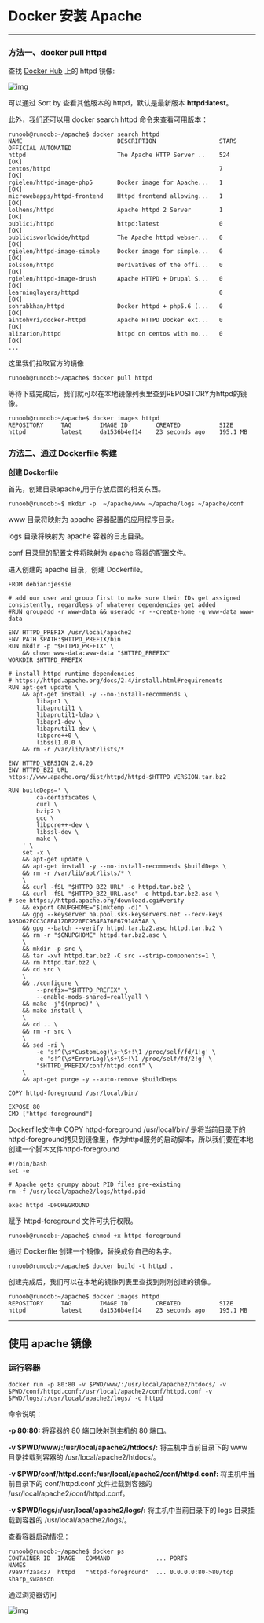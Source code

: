 # Docker 安装 Apache

------

### 方法一、docker pull httpd

查找 [Docker Hub](https://hub.docker.com/_/httpd?tab=tags) 上的 httpd 镜像:

[![img](https://www.runoob.com/wp-content/uploads/2016/06/DD4D706F-7D45-41F6-9506-069E12A87F9D.jpg)](https://www.runoob.com/wp-content/uploads/2016/06/DD4D706F-7D45-41F6-9506-069E12A87F9D.jpg)

可以通过 Sort by 查看其他版本的 httpd，默认是最新版本 **httpd:latest**。

此外，我们还可以用 docker search httpd 命令来查看可用版本：

```
runoob@runoob:~/apache$ docker search httpd
NAME                           DESCRIPTION                  STARS  OFFICIAL AUTOMATED
httpd                          The Apache HTTP Server ..    524     [OK]       
centos/httpd                                                7                [OK]
rgielen/httpd-image-php5       Docker image for Apache...   1                [OK]
microwebapps/httpd-frontend    Httpd frontend allowing...   1                [OK]
lolhens/httpd                  Apache httpd 2 Server        1                [OK]
publici/httpd                  httpd:latest                 0                [OK]
publicisworldwide/httpd        The Apache httpd webser...   0                [OK]
rgielen/httpd-image-simple     Docker image for simple...   0                [OK]
solsson/httpd                  Derivatives of the offi...   0                [OK]
rgielen/httpd-image-drush      Apache HTTPD + Drupal S...   0                [OK]
learninglayers/httpd                                        0                [OK]
sohrabkhan/httpd               Docker httpd + php5.6 (...   0                [OK]
aintohvri/docker-httpd         Apache HTTPD Docker ext...   0                [OK]
alizarion/httpd                httpd on centos with mo...   0                [OK]
...
```

这里我们拉取官方的镜像

```
runoob@runoob:~/apache$ docker pull httpd
```

等待下载完成后，我们就可以在本地镜像列表里查到REPOSITORY为httpd的镜像。

```
runoob@runoob:~/apache$ docker images httpd
REPOSITORY     TAG        IMAGE ID        CREATED           SIZE
httpd          latest     da1536b4ef14    23 seconds ago    195.1 MB
```

### 方法二、通过 Dockerfile 构建

**创建 Dockerfile**

首先，创建目录apache,用于存放后面的相关东西。

```
runoob@runoob:~$ mkdir -p  ~/apache/www ~/apache/logs ~/apache/conf 
```

www 目录将映射为 apache 容器配置的应用程序目录。

logs 目录将映射为 apache 容器的日志目录。

conf 目录里的配置文件将映射为 apache 容器的配置文件。

进入创建的 apache 目录，创建 Dockerfile。

```
FROM debian:jessie

# add our user and group first to make sure their IDs get assigned consistently, regardless of whatever dependencies get added
#RUN groupadd -r www-data && useradd -r --create-home -g www-data www-data

ENV HTTPD_PREFIX /usr/local/apache2
ENV PATH $PATH:$HTTPD_PREFIX/bin
RUN mkdir -p "$HTTPD_PREFIX" \
    && chown www-data:www-data "$HTTPD_PREFIX"
WORKDIR $HTTPD_PREFIX

# install httpd runtime dependencies
# https://httpd.apache.org/docs/2.4/install.html#requirements
RUN apt-get update \
    && apt-get install -y --no-install-recommends \
        libapr1 \
        libaprutil1 \
        libaprutil1-ldap \
        libapr1-dev \
        libaprutil1-dev \
        libpcre++0 \
        libssl1.0.0 \
    && rm -r /var/lib/apt/lists/*

ENV HTTPD_VERSION 2.4.20
ENV HTTPD_BZ2_URL https://www.apache.org/dist/httpd/httpd-$HTTPD_VERSION.tar.bz2

RUN buildDeps=' \
        ca-certificates \
        curl \
        bzip2 \
        gcc \
        libpcre++-dev \
        libssl-dev \
        make \
    ' \
    set -x \
    && apt-get update \
    && apt-get install -y --no-install-recommends $buildDeps \
    && rm -r /var/lib/apt/lists/* \
    \
    && curl -fSL "$HTTPD_BZ2_URL" -o httpd.tar.bz2 \
    && curl -fSL "$HTTPD_BZ2_URL.asc" -o httpd.tar.bz2.asc \
# see https://httpd.apache.org/download.cgi#verify
    && export GNUPGHOME="$(mktemp -d)" \
    && gpg --keyserver ha.pool.sks-keyservers.net --recv-keys A93D62ECC3C8EA12DB220EC934EA76E6791485A8 \
    && gpg --batch --verify httpd.tar.bz2.asc httpd.tar.bz2 \
    && rm -r "$GNUPGHOME" httpd.tar.bz2.asc \
    \
    && mkdir -p src \
    && tar -xvf httpd.tar.bz2 -C src --strip-components=1 \
    && rm httpd.tar.bz2 \
    && cd src \
    \
    && ./configure \
        --prefix="$HTTPD_PREFIX" \
        --enable-mods-shared=reallyall \
    && make -j"$(nproc)" \
    && make install \
    \
    && cd .. \
    && rm -r src \
    \
    && sed -ri \
        -e 's!^(\s*CustomLog)\s+\S+!\1 /proc/self/fd/1!g' \
        -e 's!^(\s*ErrorLog)\s+\S+!\1 /proc/self/fd/2!g' \
        "$HTTPD_PREFIX/conf/httpd.conf" \
    \
    && apt-get purge -y --auto-remove $buildDeps

COPY httpd-foreground /usr/local/bin/

EXPOSE 80
CMD ["httpd-foreground"]
```

Dockerfile文件中 COPY httpd-foreground /usr/local/bin/ 是将当前目录下的httpd-foreground拷贝到镜像里，作为httpd服务的启动脚本，所以我们要在本地创建一个脚本文件httpd-foreground

```
#!/bin/bash
set -e

# Apache gets grumpy about PID files pre-existing
rm -f /usr/local/apache2/logs/httpd.pid

exec httpd -DFOREGROUND
```

赋予 httpd-foreground 文件可执行权限。

```
runoob@runoob:~/apache$ chmod +x httpd-foreground
```

通过 Dockerfile 创建一个镜像，替换成你自己的名字。

```
runoob@runoob:~/apache$ docker build -t httpd .
```

创建完成后，我们可以在本地的镜像列表里查找到刚刚创建的镜像。

```
runoob@runoob:~/apache$ docker images httpd
REPOSITORY     TAG        IMAGE ID        CREATED           SIZE
httpd          latest     da1536b4ef14    23 seconds ago    195.1 MB
```

------

## 使用 apache 镜像

### 运行容器

```
docker run -p 80:80 -v $PWD/www/:/usr/local/apache2/htdocs/ -v $PWD/conf/httpd.conf:/usr/local/apache2/conf/httpd.conf -v $PWD/logs/:/usr/local/apache2/logs/ -d httpd
```

命令说明：

**-p 80:80:** 将容器的 80 端口映射到主机的 80 端口。

**-v $PWD/www/:/usr/local/apache2/htdocs/:** 将主机中当前目录下的 www 目录挂载到容器的 /usr/local/apache2/htdocs/。

**-v $PWD/conf/httpd.conf:/usr/local/apache2/conf/httpd.conf:** 将主机中当前目录下的 conf/httpd.conf 文件挂载到容器的 /usr/local/apache2/conf/httpd.conf。

**-v $PWD/logs/:/usr/local/apache2/logs/:** 将主机中当前目录下的 logs 目录挂载到容器的 /usr/local/apache2/logs/。

查看容器启动情况：

```
runoob@runoob:~/apache$ docker ps
CONTAINER ID  IMAGE   COMMAND             ... PORTS               NAMES
79a97f2aac37  httpd   "httpd-foreground"  ... 0.0.0.0:80->80/tcp  sharp_swanson
```

通过浏览器访问

![img](https://www.runoob.com/wp-content/uploads/2016/06/apache.png)